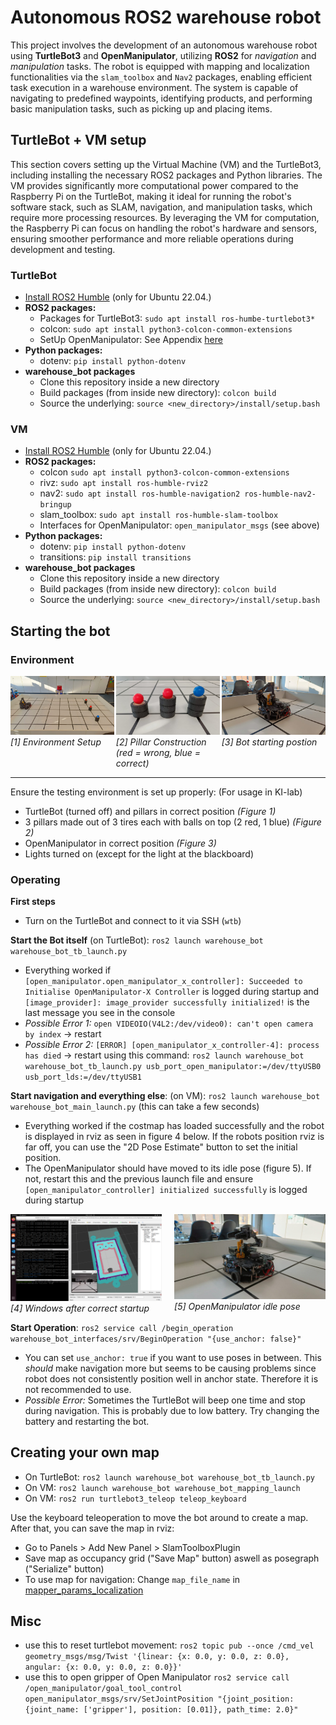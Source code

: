 # Autonomous  ROS2 warehouse robot
This project involves the development of an autonomous warehouse robot using **TurtleBot3** and **OpenManipulator**, utilizing **ROS2** for _navigation_ and _manipulation_ tasks. The robot is equipped with mapping and localization functionalities via the `slam_toolbox` and `Nav2` packages, enabling efficient task execution in a warehouse environment. The system is capable of navigating to predefined waypoints, identifying products, and performing basic manipulation tasks, such as picking up and placing items.

## TurtleBot + VM setup
This section covers setting up the Virtual Machine (VM) and the TurtleBot3, including installing the necessary ROS2 packages and Python libraries. The VM provides significantly more computational power compared to the Raspberry Pi on the TurtleBot, making it ideal for running the robot's software stack, such as SLAM, navigation, and manipulation tasks, which require more processing resources. By leveraging the VM for computation, the Raspberry Pi can focus on handling the robot's hardware and sensors, ensuring smoother performance and more reliable operations during development and testing.

### TurtleBot
- [Install ROS2 Humble](https://docs.ros.org/en/humble/Installation/Ubuntu-Install-Debs.html) (only for Ubuntu 22.04.)
- **ROS2 packages:**
  - Packages for TurtleBot3: `sudo apt install ros-humbe-turtlebot3*`
  - colcon: `sudo apt install python3-colcon-common-extensions`
  - SetUp OpenManipulator: See Appendix [here](./static/paper.pdf)
- **Python packages:**
  - dotenv: `pip install python-dotenv`
- **warehouse_bot packages**
  - Clone this repository inside a new directory
  - Build packages (from inside new directory): `colcon build`
  - Source the underlying: `source <new_directory>/install/setup.bash`

### VM
- [Install ROS2 Humble](https://docs.ros.org/en/humble/Installation/Ubuntu-Install-Debs.html) (only for Ubuntu 22.04.)
- **ROS2 packages:**
  - colcon `sudo apt install python3-colcon-common-extensions`
  - rivz: `sudo apt install ros-humble-rviz2`
  - nav2: `sudo apt install ros-humble-navigation2 ros-humble-nav2-bringup`
  - slam_toolbox: `sudo apt install ros-humble-slam-toolbox`
  - Interfaces for OpenManipulator: `open_manipulator_msgs` (see above)
- **Python packages:**
  - dotenv: `pip install python-dotenv`
  - transitions: `pip install transitions`
- **warehouse_bot packages**
  - Clone this repository inside a new directory
  - Build packages (from inside new directory): `colcon build`
  - Source the underlying: `source <new_directory>/install/setup.bash`

## Starting the bot

### Environment 

<div style="display: flex; justify-content: space-between;">
  <div style="width: 33%;">
    <a id="environment-setup"></a>
    <img src="static/images/environment_set_up.jpeg" alt="Environment Setup">
    <i>[1] Environment Setup</i>
  </div>
  <div style="width: 33%;">
  <a id="pillar-construction"></a>
    <img src="static/images/pillar_construction.jpeg" alt="Pillar Construction">
    <i>[2] Pillar Construction (red = wrong, blue = correct)</i>
  </div>
  <div style="width: 33%;">
  <a id="bot-starting-position"></a>
    <img src="static/images/bot_starting_position.jpeg" alt="Bild 1">
    <i>[3] Bot starting postion</i>
  </div>
</div>

---

Ensure the testing environment is set up properly: (For usage in KI-lab)
- TurtleBot (turned off) and pillars in correct position _(Figure 1)_
- 3 pillars made out of 3 tires each with balls on top (2 red, 1 blue) _(Figure 2)_
- OpenManipulator in correct position _(Figure 3)_
- Lights turned on (except for the light at the blackboard)

### Operating

**First steps**
- Turn on the TurtleBot and connect to it via SSH (`wtb`)

**Start the Bot itself** (on TurtleBot): `ros2 launch warehouse_bot warehouse_bot_tb_launch.py`
- Everything worked if `[open_manipulator.open_manipulator_x_controller]: Succeeded to Initialise OpenManipulator-X Controller` is logged during startup and `[image_provider]: image_provider successfully initialized!` is the last message you see in the console
- _Possible Error 1:_ `open VIDEOIO(V4L2:/dev/video0): can't open camera by index` -> restart
- _Possible Error 2:_ `[ERROR] [open_manipulator_x_controller-4]: process has died` -> restart using this command: `ros2 launch warehouse_bot warehouse_bot_tb_launch.py usb_port_open_manipulator:=/dev/ttyUSB0 usb_port_lds:=/dev/ttyUSB1`

**Start navigation and everything else**: (on VM): `ros2 launch warehouse_bot warehouse_bot_main_launch.py` (this can take a few seconds)
- Everything worked if the costmap has loaded successfully and the robot is displayed in rviz as seen in figure 4 below. If the robots position rviz is far off, you can use the "2D Pose Estimate" button to set the initial position. 
- The OpenManipulator should have moved to its idle pose (figure 5). If not, restart this and the previous launch file and ensure `[open_manipulator_controller] initialized successfully` is logged during startup

<div style="display: flex; justify-content: space-between;">
  <div style="width: 48%;">
    <a id="environment-setup"></a>
    <img src="static/images/startup_complete.png" alt="Startup complete">
    <i>[4] Windows after correct startup</i>
  </div>
  <div style="width: 48%;">
  <a id="pillar-construction"></a>
    <img src="static/images/open_manipulator_idle.jpeg" alt="OpenManipulator idle pose">
    <i>[5] OpenManipulator idle pose</i>
  </div>
</div>

**Start Operation**: `ros2 service call /begin_operation warehouse_bot_interfaces/srv/BeginOperation "{use_anchor: false}"`
- You can set `use_anchor: true` if you want to use poses in between. This _should_ make navigation more but seems to be causing problems since robot does not consistently position well in anchor state. Therefore it is not recommended to use. 
- _Possible Error:_ Sometimes the TurtleBot will beep one time and stop during navigation. This is probably due to low battery. Try changing the battery and restarting the bot. 

## Creating your own map 
- On TurtleBot: `ros2 launch warehouse_bot warehouse_bot_tb_launch.py`
- On VM: `ros2 launch warehouse_bot warehouse_bot_mapping_launch`
- On VM: `ros2 run turtlebot3_teleop teleop_keyboard`

Use the keyboard teleoperation to move the bot around to create a map. After that, you can save the map in rviz:

- Go to Panels > Add New Panel > SlamToolboxPlugin
- Save map as occupancy grid ("Save Map" button) aswell as posegraph ("Serialize" button)
- To use map for navigation: Change `map_file_name` in [mapper_params_localization](./src/warehouse_bot/config/mapper_params_localization.yaml)

## Misc
- use this to reset turtlebot movement: `ros2 topic pub --once /cmd_vel geometry_msgs/msg/Twist '{linear: {x: 0.0, y: 0.0, z: 0.0}, angular: {x: 0.0, y: 0.0, z: 0.0}}'`
- use this to open gripper of Open Manipulator `ros2 service call /open_manipulator/goal_tool_control open_manipulator_msgs/srv/SetJointPosition "{joint_position: {joint_name: ['gripper'], position: [0.01]}, path_time: 2.0}"`